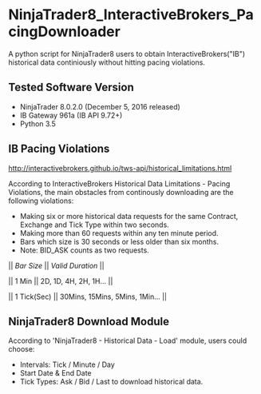 # NinjaTrader8_InteractiveBrokers_PacingDownloader
A python script for NinjaTrader8 users to obtain InteractiveBrokers("IB") historical data continiously without hitting pacing violations.

## Tested Software Version
- NinjaTrader 8.0.2.0 (December 5, 2016 released)
- IB Gateway 961a (IB API 9.72+)
- Python 3.5

## IB Pacing Violations
http://interactivebrokers.github.io/tws-api/historical_limitations.html

According to InteractiveBrokers Historical Data Limitations - Pacing Violations, the main obstacles from continously downloading are the following violations:
- Making six or more historical data requests for the same Contract, Exchange and Tick Type within two seconds.
- Making more than 60 requests within any ten minute period.
- Bars which size is 30 seconds or less older than six months.
- Note: BID_ASK counts as two requests.

|| *Bar Size* || *Valid Duration* ||

|| 1 Min || 2D, 1D, 4H, 2H, 1H... ||

|| 1 Tick(Sec) || 30Mins, 15Mins, 5Mins, 1Min... ||

## NinjaTrader8 Download Module
According to 'NinjaTrader8 - Historical Data - Load' module, users could choose:
- Intervals: Tick / Minute / Day
- Start Date & End Date
- Tick Types: Ask / Bid / Last
to download historical data.

